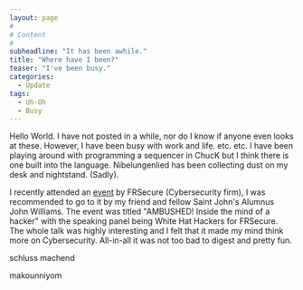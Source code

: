 ```yaml
---
layout: page
#
# Content
#
subheadline: "It has been awhile."
title: "Where have I been?"
teaser: "I've been busy."
categories:
  - Update
tags:
  - Uh-Oh
  - Busy
---
```


Hello World. I have not posted in a while, nor do I know if anyone even looks at these. However, I have been busy with work and life. etc. etc. I have been playing around with programming a sequencer in ChucK but I think there is one built into the language. Nibelungenlied has been collecting dust on my desk and nightstand. (Sadly).

I recently attended an [event](https://hacksandhops.com/) by FRSecure (Cybersecurity firm), I was recommended to go to it by my friend and fellow Saint John's Alumnus John Williams. The event was titled "AMBUSHED! Inside the mind of a hacker" with the speaking panel being White Hat Hackers for FRSecure. The whole talk was highly interesting and I felt that it made my mind think more on Cybersecurity. All-in-all it was not too bad to digest and pretty fun.

schluss machend

makounniyom
